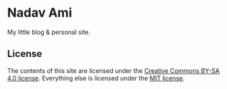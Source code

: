 # Nadav Ami
My little blog & personal site.

## License
The contents of this site are licensed under the [Creative Commons BY-SA 4.0 license](https://creativecommons.org/licenses/by-sa/4.0/). Everything else is licensed under the [MIT license](https://opensource.org/licenses/MIT).
